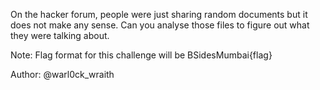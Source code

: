 On the hacker forum, people were just sharing random documents but it does not make any sense. Can you analyse those files to figure out what they were talking about.

Note: Flag format for this challenge will be BSidesMumbai{flag}

Author: @warl0ck_wraith
